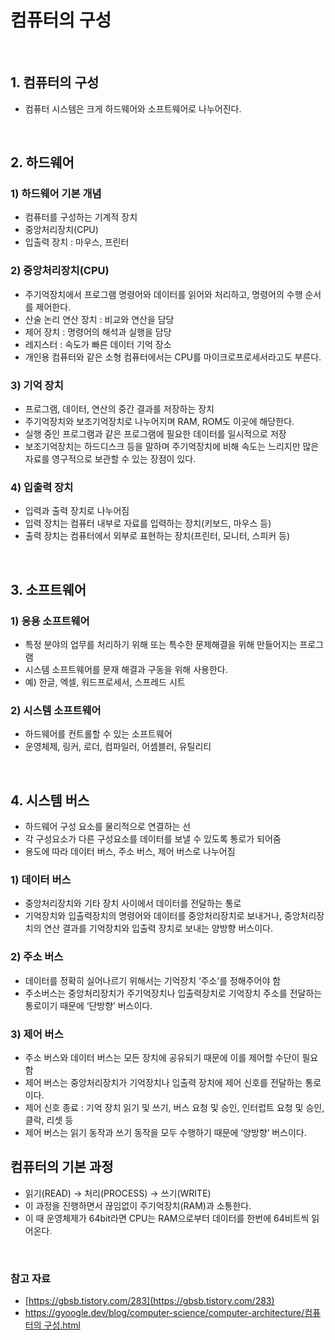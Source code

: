 # 컴퓨터의 구성

<br>

## 1. 컴퓨터의 구성

- 컴퓨터 시스템은 크게 하드웨어와 소프트웨어로 나누어진다.

<br>

## 2. 하드웨어

### 1) 하드웨어 기본 개념

- 컴퓨터를 구성하는 기계적 장치
- 중앙처리장치(CPU)
- 입출력 장치 : 마우스, 프린터

### 2) 중앙처리장치(CPU)

- 주기억장치에서 프로그램 명령어와 데이터를 읽어와 처리하고, 명령어의 수행 순서를 제어한다.
- 산술 논리 연산 장치 : 비교와 연산을 담당
- 제어 장치 : 명령어의 해석과 실행을 담당
- 레지스터 : 속도가 빠른 데이터 기억 장소
- 개인용 컴퓨터와 같은 소형 컴퓨터에서는 CPU를 마이크로프로세서라고도 부른다.

### 3) 기억 장치

- 프로그램, 데이터, 연산의 중간 결과를 저장하는 장치
- 주기억장치와 보조기억장치로 나누어지며 RAM, ROM도 이곳에 해당한다.
- 실행 중인 프로그램과 같은 프로그램에 필요한 데이터를 일시적으로 저장
- 보조기억장치는 하드디스크 등을 말하며 주기억장치에 비해 속도는 느리지만 많은 자료를 영구적으로 보관할 수 있는 장점이 있다.

### 4) 입출력 장치

- 입력과 출력 장치로 나누어짐
- 입력 장치는 컴퓨터 내부로 자료를 입력하는 장치(키보드, 마우스 등)
- 출력 장치는 컴퓨터에서 외부로 표현하는 장치(프린터, 모니터, 스피커 등)

<br>

## 3. 소프트웨어

### 1) 응용 소프트웨어

- 특정 분야의 업무를 처리하기 위해 또는 특수한 문제해결을 위해 만들어지는 프로그램
- 시스템 소프트웨어를 문재 해결과 구동을 위해 사용한다.
- 예) 한글, 엑셀, 워드프로세서, 스프레드 시트

### 2) 시스템 소프트웨어

- 하드웨어를 컨트롤할 수 있는 소프트웨어
- 운영체제, 링커, 로더, 컴파일러, 어셈블러, 유틸리티

<br>

## 4. 시스템 버스

- 하드웨어 구성 요소를 물리적으로 연결하는 선
- 각 구성요소가 다른 구성요소를 데이터를 보낼 수 있도록 통로가 되어줌
- 용도에 따라 데이터 버스, 주소 버스, 제어 버스로 나누어짐

### 1) 데이터 버스

- 중앙처리장치와 기타 장치 사이에서 데이터를 전달하는 통로
- 기억장치와 입출력장치의 명령어와 데이터를 중앙처리장치로 보내거나, 중앙처리장치의 연산 결과를 기억장치와 입출력 장치로 보내는 양방향 버스이다.

### 2) 주소 버스

- 데이터를 정확히 실어나르기 위해서는 기억장치 ‘주소’를 정해주어야 함
- 주소버스는 중앙처리장치가 주기억장치나 입출력장치로 기억장치 주소를 전달하는 통로이기 때문에 ‘단방향’ 버스이다.

### 3) 제어 버스

- 주소 버스와 데이터 버스는 모든 장치에 공유되기 때문에 이를 제어할 수단이 필요함
- 제어 버스는 중앙처리장치가 기억장치나 입출력 장치에 제어 신호를 전달하는 통로이다.
- 제어 신호 종료 : 기억 장치 읽기 및 쓰기, 버스 요청 및 승인, 인터럽트 요청 및 승인, 클락, 리셋 등
- 제어 버스는 읽기 동작과 쓰기 동작을 모두 수행하기 때문에 ‘양방향’ 버스이다.

## 컴퓨터의 기본 과정

- 읽기(READ) → 처리(PROCESS) → 쓰기(WRITE)
- 이 과정을 진행하면서 끊임없이 주기억장치(RAM)과 소통한다.
- 이 때 운영체제가 64bit라면 CPU는 RAM으로부터 데이터를 한번에 64비트씩 읽어온다.

<br>

### 참고 자료

- [https://gbsb.tistory.com/283](https://gbsb.tistory.com/283)
- [https://gyoogle.dev/blog/computer-science/computer-architecture/컴퓨터의 구성.html](https://gyoogle.dev/blog/computer-science/computer-architecture/%EC%BB%B4%ED%93%A8%ED%84%B0%EC%9D%98%20%EA%B5%AC%EC%84%B1.html)
